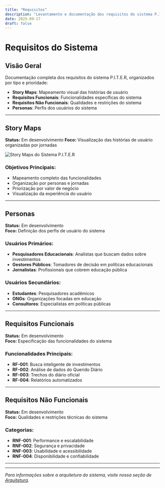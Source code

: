 ```yaml
---
title: "Requisitos"
description: "Levantamento e documentação dos requisitos do sistema P.I.T.E.R"
date: 2025-09-17
draft: false
---
```


# Requisitos do Sistema

## Visão Geral

Documentação completa dos requisitos do sistema P.I.T.E.R, organizados por tipo e prioridade:

- **Story Maps**: Mapeamento visual das histórias de usuário
- **Requisitos Funcionais**: Funcionalidades específicas do sistema
- **Requisitos Não Funcionais**: Qualidades e restrições do sistema
- **Personas**: Perfis dos usuários do sistema

---

## Story Maps
**Status:** Em desenvolvimento
**Foco:** Visualização das histórias de usuário organizadas por jornadas

![Story Maps do Sistema P.I.T.E.R](/assets/images/storymaps.png)

### Objetivos Principais:
- Mapeamento completo das funcionalidades
- Organização por personas e jornadas
- Priorização por valor de negócio
- Visualização da experiência do usuário


---

## Personas
**Status:** Em desenvolvimento  
**Foco:** Definição dos perfis de usuário do sistema

### Usuários Primários:
- **Pesquisadores Educacionais**: Analistas que buscam dados sobre investimentos
- **Gestores Públicos**: Tomadores de decisão em políticas educacionais
- **Jornalistas**: Profissionais que cobrem educação pública

### Usuários Secundários:
- **Estudantes**: Pesquisadores acadêmicos
- **ONGs**: Organizações focadas em educação
- **Consultores**: Especialistas em políticas públicas

---

## Requisitos Funcionais
**Status:** Em desenvolvimento  
**Foco:** Especificação das funcionalidades do sistema

### Funcionalidades Principais:
- **RF-001**: Busca inteligente de investimentos
- **RF-002**: Análise de dados do Querido Diário
- **RF-003**: Trechos do diário oficial
- **RF-004**: Relatórios automatizados

---

## Requisitos Não Funcionais
**Status:** Em desenvolvimento  
**Foco:** Qualidades e restrições técnicas do sistema

### Categorias:
- **RNF-001**: Performance e escalabilidade
- **RNF-002**: Segurança e privacidade
- **RNF-003**: Usabilidade e acessibilidade
- **RNF-004**: Disponibilidade e confiabilidade

---

---

*Para informações sobre a arquitetura do sistema, visite nossa seção de [Arquitetura](/arquitetura/).*

